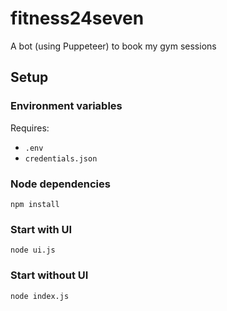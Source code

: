 # fitness24seven
A bot (using Puppeteer) to book my gym sessions

## Setup

### Environment variables
Requires:
- `.env`
- `credentials.json`

### Node dependencies
```
npm install
```

### Start with UI
```
node ui.js
```

### Start without UI
```
node index.js
```